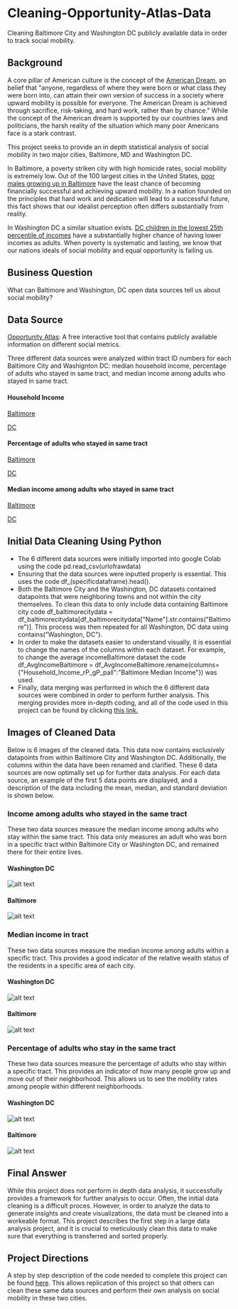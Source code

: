 # Cleaning-Opportunity-Atlas-Data
Cleaning Baltimore City and Washington DC publicly available data in order to track social mobility.

## Background
A core pillar of American culture is the concept of the [American Dream](https://www.investopedia.com/terms/a/american-dream.asp), an belief that "anyone, regardless of where they were born or what class they were born into, can attain their own version of success in a society where upward mobility is possible for everyone. The American Dream is achieved through sacrifice, risk-taking, and hard work, rather than by chance."  While the concept of the American dream is supported by our countries laws and politicians, the harsh reality of the situation which many poor Americans face is a stark contrast.

This project seeks to provide an in depth statistical analysis of social mobility in two major cities, Baltimore, MD and Washington DC.

In Baltimore, a poverty striken city with high homicide rates, social mobility is extremely low.  Out of the 100 largest cities in the United States, [poor males growing up in Baltimore](https://afro.com/baltimore-ranks-lowest-in-upward-mobility-for-poor-boys/) have the least chance of becoming financially successful and achieving upward mobility.  In a nation founded on the principles that hard work and dedication will lead to a successful future, this fact shows that our idealist perception often differs substantially from reality.

In Washington DC a similar situation exists. [DC children in the lowest 25th percentile of incomes](https://www.dcfpi.org/all/economic-mobility-dc-lower-neighboring-counties/) have a substantially higher chance of having lower incomes as adults.  When poverty is systematic and lasting, we know that our nations ideals of social mobility and equal opportunity is failing us.

## Business Question
What can Baltimore and Washington, DC open data sources tell us about social mobility?

## Data Source
[Opportunity Atlas](https://www.opportunityatlas.org/): A free interactive tool that contains publicly available information on different social metrics.

Three different data sources were analyzed within tract ID numbers for each Baltimore City and Washignton DC: median household income, percentage of adults who stayed in same tract, and median income among adults who stayed in same tract.

#### Household Income
[Baltimore](https://github.com/AdamShmanske/Cleaning-Opportunity-Atlas-Data/blob/main/Household%20Income%20Baltimore.csv)

[DC](https://github.com/AdamShmanske/Cleaning-Opportunity-Atlas-Data/blob/main/Household%20Income%20DC.csv)
#### Percentage of adults who stayed in same tract
[Baltimore](https://github.com/AdamShmanske/Cleaning-Opportunity-Atlas-Data/blob/main/%25%20Same%20Tract%20Baltimore.csv)

[DC](https://github.com/AdamShmanske/Cleaning-Opportunity-Atlas-Data/blob/main/%25%20Same%20Tract%20Baltimore.csv)
#### Median income among adults who stayed in same tract
[Baltimore](https://github.com/AdamShmanske/Cleaning-Opportunity-Atlas-Data/blob/main/income%20stay%20Baltimore.csv)

[DC](https://github.com/AdamShmanske/Cleaning-Opportunity-Atlas-Data/blob/main/income%20stay%20DC.csv)

## Initial Data Cleaning Using Python
- The 6 different data sources were initially imported into google Colab using the code
pd.read_csv(urlofrawdata)
- Ensuring that the data sources were inputted properly is essential.  This uses the code df_(specificdataframe).head().
- Both the Baltimore City and the Washington, DC datasets contained datapoints that were neighboring towns and not within the city themselves. To clean this data to only include data containing Baltimore city code df_baltimorecitydata = df_baltimorecitydata[df_baltimorecitydata["Name"].str.contains("Baltimore")]. This process was then repeated for all Washington, DC data using contains("Washington, DC").
- In order to make the datasets easier to understand visually, it is essential to change the names of the columns within each dataset.  For example, to change the average incomeBaltimore dataset the code df_AvgIncomeBaltimore = df_AvgIncomeBaltimore.rename(columns={"Household_Income_rP_gP_pall":"Baltimore Median Income"}) was used.
- Finally, data merging was performed in which the 6 different data sources were combined in order to perform further analysis. This merging provides more in-depth coding, and all of the code used in this project can be found by clicking [this link.](https://colab.research.google.com/drive/1eCiJZyu8E-9K_7lrFo50r6eRZxm5udtH#scrollTo=jvpJPi71sAf7)

## Images of Cleaned Data
Below is 6 images of the cleaned data. This data now contains exclusively datapoints from within Baltimore City and Washington DC. Additionally, the columns within the data have been renamed and clarified. These 6 data sources are now optimally set up for further data analysis. For each data source, an example of the first 5 data points are displayed, and a description of the data including the mean, median, and standard deviation is shown below.

### Income among adults who stayed in the same tract
These two data sources measure the median income among adults who stay within the same tract. This data only measures an adult who was born in a specific tract within Baltimore City or Washington DC, and remained there for their entire lives.
#### Washington DC
![alt text](https://github.com/AdamShmanske/Cleaning-Opportunity-Atlas-Data/blob/main/IncomeStayDCImage.png)
#### Baltimore
![alt text](https://github.com/AdamShmanske/Cleaning-Opportunity-Atlas-Data/blob/main/IncomeStayBaltimoreImage.png)


### Median income in tract
These two data sources measure the median income among adults within a specific tract. This provides a good indicator of the relative wealth status of the residents in a specific area of each city.
#### Washington DC
![alt text](https://github.com/AdamShmanske/Cleaning-Opportunity-Atlas-Data/blob/main/DCAvgIncomeImage.png)
#### Baltimore
![alt text](https://github.com/AdamShmanske/Cleaning-Opportunity-Atlas-Data/blob/main/BaltimoreAvgIncomeImage.png)


### Percentage of adults who stay in the same tract
These two data sources measure the percentage of adults who stay within a specific tract. This provides an indicator of how many people grow up and move out of their neighborhood. This allows us to see the mobility rates among people within different neighborhoods.
#### Washington DC
![alt text](https://github.com/AdamShmanske/Cleaning-Opportunity-Atlas-Data/blob/main/DCStayImage.png)
#### Baltimore
![alt text](https://github.com/AdamShmanske/Cleaning-Opportunity-Atlas-Data/blob/main/BaltimoreStayImage.png)

## Final Answer
While this project does not perform in depth data analysis, it successfully provides a framework for further analysis to occur. Often, the initial data cleaning is a difficult proces. However, in order to analyze the data to generate insights and create visualizations, the data must be cleaned into a workeable format. This project describes the first step in a large data analysis project, and it is crucial to meticulously clean this data to make sure that everything is transferred and sorted properly.

## Project Directions
A step by step description of the code needed to complete this project can be found [here](https://colab.research.google.com/drive/1eCiJZyu8E-9K_7lrFo50r6eRZxm5udtH#scrollTo=xb1ebKmGSEZH).  This allows replication of this project so that others can clean these same data sources and perform their own analysis on social mobility in these two cities.
